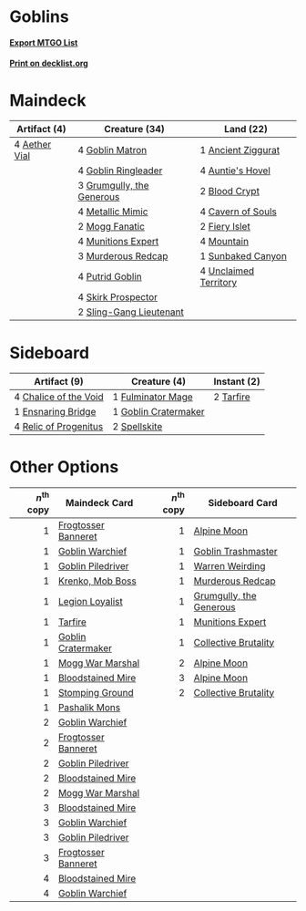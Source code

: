 # Goblins

#### [Export MTGO List](../collection/Goblins/Goblins.txt)
#### [Print on decklist.org](http://decklist.org/?deckmain=4%09Aether%20Vial%0A1%09Ancient%20Ziggurat%0A4%09Auntie's%20Hovel%0A2%09Blood%20Crypt%0A4%09Cavern%20of%20Souls%0A2%09Fiery%20Islet%0A4%09Goblin%20Matron%0A4%09Goblin%20Ringleader%0A3%09Grumgully,%20the%20Generous%0A4%09Metallic%20Mimic%0A2%09Mogg%20Fanatic%0A4%09Mountain%0A4%09Munitions%20Expert%0A3%09Murderous%20Redcap%0A4%09Putrid%20Goblin%0A4%09Skirk%20Prospector%0A2%09Sling-Gang%20Lieutenant%0A1%09Sunbaked%20Canyon%0A4%09Unclaimed%20Territory&deckside=4%09Chalice%20of%20the%20Void%0A1%09Ensnaring%20Bridge%0A1%09Fulminator%20Mage%0A1%09Goblin%20Cratermaker%0A4%09Relic%20of%20Progenitus%0A2%09Spellskite%0A2%09Tarfire)
# Maindeck

|                                     Artifact (4)                                      |                                           Creature (34)                                            |                                           Land (22)                                            |
|---------------------------------------------------------------------------------------|----------------------------------------------------------------------------------------------------|------------------------------------------------------------------------------------------------|
|4 [Aether Vial](http://gatherer.wizards.com/Pages/Card/Details.aspx?multiverseid=48146)|4 [Goblin Matron](http://gatherer.wizards.com/Pages/Card/Details.aspx?multiverseid=15810)           |1 [Ancient Ziggurat](http://gatherer.wizards.com/Pages/Card/Details.aspx?multiverseid=189271)   |
|                                                                                       |4 [Goblin Ringleader](http://gatherer.wizards.com/Pages/Card/Details.aspx?multiverseid=27664)       |4 [Auntie's Hovel](http://gatherer.wizards.com/Pages/Card/Details.aspx?multiverseid=153457)     |
|                                                                                       |3 [Grumgully, the Generous](http://gatherer.wizards.com/Pages/Card/Details.aspx?multiverseid=473154)|2 [Blood Crypt](http://gatherer.wizards.com/Pages/Card/Details.aspx?multiverseid=97102)         |
|                                                                                       |4 [Metallic Mimic](http://gatherer.wizards.com/Pages/Card/Details.aspx?multiverseid=423831)         |4 [Cavern of Souls](http://gatherer.wizards.com/Pages/Card/Details.aspx?multiverseid=278058)    |
|                                                                                       |2 [Mogg Fanatic](http://gatherer.wizards.com/Pages/Card/Details.aspx?multiverseid=134748)           |2 [Fiery Islet](http://gatherer.wizards.com/Pages/Card/Details.aspx?multiverseid=464187)        |
|                                                                                       |4 [Munitions Expert](http://gatherer.wizards.com/Pages/Card/Details.aspx?multiverseid=464158)       |4 [Mountain](http://gatherer.wizards.com/Pages/Card/Details.aspx?multiverseid=439859)           |
|                                                                                       |3 [Murderous Redcap](http://gatherer.wizards.com/Pages/Card/Details.aspx?multiverseid=370518)       |1 [Sunbaked Canyon](http://gatherer.wizards.com/Pages/Card/Details.aspx?multiverseid=464196)    |
|                                                                                       |4 [Putrid Goblin](http://gatherer.wizards.com/Pages/Card/Details.aspx?multiverseid=464050)          |4 [Unclaimed Territory](http://gatherer.wizards.com/Pages/Card/Details.aspx?multiverseid=435419)|
|                                                                                       |4 [Skirk Prospector](http://gatherer.wizards.com/Pages/Card/Details.aspx?multiverseid=159051)       |                                                                                                |
|                                                                                       |2 [Sling-Gang Lieutenant](http://gatherer.wizards.com/Pages/Card/Details.aspx?multiverseid=464057)  |                                                                                                |


# Sideboard

|                                          Artifact (9)                                          |                                         Creature (4)                                          |                                    Instant (2)                                     |
|------------------------------------------------------------------------------------------------|-----------------------------------------------------------------------------------------------|------------------------------------------------------------------------------------|
|4 [Chalice of the Void](http://gatherer.wizards.com/Pages/Card/Details.aspx?multiverseid=442211)|1 [Fulminator Mage](http://gatherer.wizards.com/Pages/Card/Details.aspx?multiverseid=397686)   |2 [Tarfire](http://gatherer.wizards.com/Pages/Card/Details.aspx?multiverseid=157921)|
|1 [Ensnaring Bridge](http://gatherer.wizards.com/Pages/Card/Details.aspx?multiverseid=15866)    |1 [Goblin Cratermaker](http://gatherer.wizards.com/Pages/Card/Details.aspx?multiverseid=452853)|                                                                                    |
|4 [Relic of Progenitus](http://gatherer.wizards.com/Pages/Card/Details.aspx?multiverseid=174824)|2 [Spellskite](http://gatherer.wizards.com/Pages/Card/Details.aspx?multiverseid=397743)        |                                                                                    |


# Other Options

|*n*<sup>th</sup> copy|                                        Maindeck Card                                         |*n*<sup>th</sup> copy|                                          Sideboard Card                                          |
|--------------------:|----------------------------------------------------------------------------------------------|--------------------:|--------------------------------------------------------------------------------------------------|
|                    1|[Frogtosser Banneret](http://gatherer.wizards.com/Pages/Card/Details.aspx?multiverseid=152587)|                    1|[Alpine Moon](http://gatherer.wizards.com/Pages/Card/Details.aspx?multiverseid=447264)            |
|                    1|[Goblin Warchief](http://gatherer.wizards.com/Pages/Card/Details.aspx?multiverseid=157934)    |                    1|[Goblin Trashmaster](http://gatherer.wizards.com/Pages/Card/Details.aspx?multiverseid=447280)     |
|                    1|[Goblin Piledriver](http://gatherer.wizards.com/Pages/Card/Details.aspx?multiverseid=40193)   |                    1|[Warren Weirding](http://gatherer.wizards.com/Pages/Card/Details.aspx?multiverseid=370488)        |
|                    1|[Krenko, Mob Boss](http://gatherer.wizards.com/Pages/Card/Details.aspx?multiverseid=386339)   |                    1|[Murderous Redcap](http://gatherer.wizards.com/Pages/Card/Details.aspx?multiverseid=370518)       |
|                    1|[Legion Loyalist](http://gatherer.wizards.com/Pages/Card/Details.aspx?multiverseid=455759)    |                    1|[Grumgully, the Generous](http://gatherer.wizards.com/Pages/Card/Details.aspx?multiverseid=473154)|
|                    1|[Tarfire](http://gatherer.wizards.com/Pages/Card/Details.aspx?multiverseid=157921)            |                    1|[Munitions Expert](http://gatherer.wizards.com/Pages/Card/Details.aspx?multiverseid=464158)       |
|                    1|[Goblin Cratermaker](http://gatherer.wizards.com/Pages/Card/Details.aspx?multiverseid=452853) |                    1|[Collective Brutality](http://gatherer.wizards.com/Pages/Card/Details.aspx?multiverseid=414380)   |
|                    1|[Mogg War Marshal](http://gatherer.wizards.com/Pages/Card/Details.aspx?multiverseid=157924)   |                    2|[Alpine Moon](http://gatherer.wizards.com/Pages/Card/Details.aspx?multiverseid=447264)            |
|                    1|[Bloodstained Mire](http://gatherer.wizards.com/Pages/Card/Details.aspx?multiverseid=405094)  |                    3|[Alpine Moon](http://gatherer.wizards.com/Pages/Card/Details.aspx?multiverseid=447264)            |
|                    1|[Stomping Ground](http://gatherer.wizards.com/Pages/Card/Details.aspx?multiverseid=405110)    |                    2|[Collective Brutality](http://gatherer.wizards.com/Pages/Card/Details.aspx?multiverseid=414380)   |
|                    1|[Pashalik Mons](http://gatherer.wizards.com/Pages/Card/Details.aspx?multiverseid=464087)      |                     |                                                                                                  |
|                    2|[Goblin Warchief](http://gatherer.wizards.com/Pages/Card/Details.aspx?multiverseid=157934)    |                     |                                                                                                  |
|                    2|[Frogtosser Banneret](http://gatherer.wizards.com/Pages/Card/Details.aspx?multiverseid=152587)|                     |                                                                                                  |
|                    2|[Goblin Piledriver](http://gatherer.wizards.com/Pages/Card/Details.aspx?multiverseid=40193)   |                     |                                                                                                  |
|                    2|[Bloodstained Mire](http://gatherer.wizards.com/Pages/Card/Details.aspx?multiverseid=405094)  |                     |                                                                                                  |
|                    2|[Mogg War Marshal](http://gatherer.wizards.com/Pages/Card/Details.aspx?multiverseid=157924)   |                     |                                                                                                  |
|                    3|[Bloodstained Mire](http://gatherer.wizards.com/Pages/Card/Details.aspx?multiverseid=405094)  |                     |                                                                                                  |
|                    3|[Goblin Warchief](http://gatherer.wizards.com/Pages/Card/Details.aspx?multiverseid=157934)    |                     |                                                                                                  |
|                    3|[Goblin Piledriver](http://gatherer.wizards.com/Pages/Card/Details.aspx?multiverseid=40193)   |                     |                                                                                                  |
|                    3|[Frogtosser Banneret](http://gatherer.wizards.com/Pages/Card/Details.aspx?multiverseid=152587)|                     |                                                                                                  |
|                    4|[Bloodstained Mire](http://gatherer.wizards.com/Pages/Card/Details.aspx?multiverseid=405094)  |                     |                                                                                                  |
|                    4|[Goblin Warchief](http://gatherer.wizards.com/Pages/Card/Details.aspx?multiverseid=157934)    |                     |                                                                                                  |

